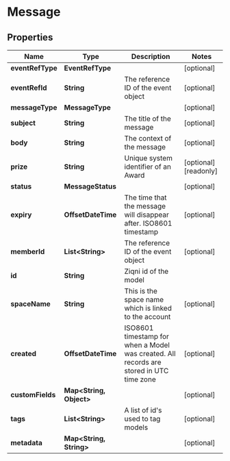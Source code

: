 

# Message



## Properties

| Name | Type | Description | Notes |
|------------ | ------------- | ------------- | -------------|
|**eventRefType** | **EventRefType** |  |  [optional] |
|**eventRefId** | **String** | The reference ID of the event object |  [optional] |
|**messageType** | **MessageType** |  |  [optional] |
|**subject** | **String** | The title of the message |  [optional] |
|**body** | **String** | The context of the message |  [optional] |
|**prize** | **String** | Unique system identifier of an Award |  [optional] [readonly] |
|**status** | **MessageStatus** |  |  [optional] |
|**expiry** | **OffsetDateTime** | The time that the message will disappear after. ISO8601 timestamp |  [optional] |
|**memberId** | **List&lt;String&gt;** | The reference ID of the event object |  [optional] |
|**id** | **String** | Ziqni id of the model |  |
|**spaceName** | **String** | This is the space name which is linked to the account |  [optional] |
|**created** | **OffsetDateTime** | ISO8601 timestamp for when a Model was created. All records are stored in UTC time zone |  [optional] |
|**customFields** | **Map&lt;String, Object&gt;** |  |  [optional] |
|**tags** | **List&lt;String&gt;** | A list of id&#39;s used to tag models |  [optional] |
|**metadata** | **Map&lt;String, String&gt;** |  |  [optional] |




